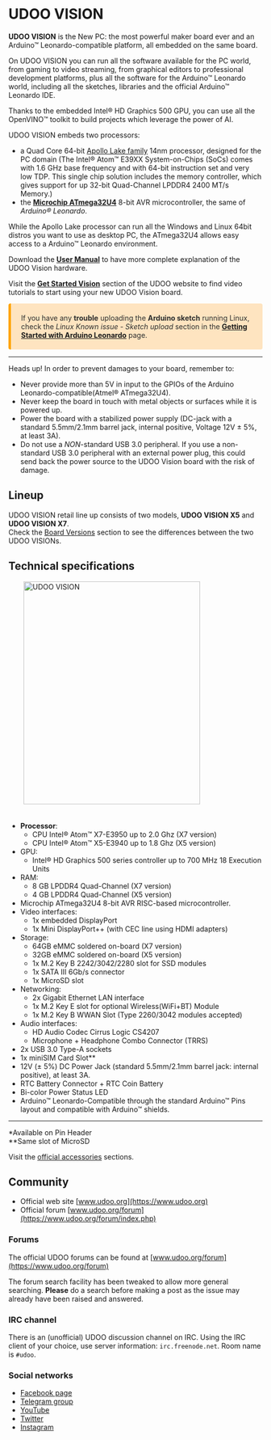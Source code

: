 # UDOO VISION
**UDOO VISION** is the New PC: the most powerful maker board ever and an Arduino&trade; Leonardo-compatible platform, all embedded on the same board.

On UDOO VISION you can run all the software available for the PC world, from gaming to video streaming, from graphical editors to professional development platforms, plus all the software for the Arduino&trade; Leonardo world, including all the sketches, libraries and the official Arduino&trade; Leonardo IDE.

Thanks to the embedded Intel&reg; HD Graphics 500 GPU, you can use all the OpenVINO&trade; toolkit to build projects which leverage the power of AI.

UDOO VISION embeds two processors:
* a Quad Core 64-bit [Apollo Lake family](https://ark.intel.com/compare/96488,96485) 14nm processor, designed for the PC domain (The Intel&reg; Atom&trade; E39XX System-on-Chips (SoCs) comes with 1.6 GHz base frequency and with 64-bit instruction set and very low TDP. This single chip solution includes the memory controller, which gives support for up 32-bit Quad-Channel LPDDR4 2400 MT/s Memory.)
* the [**Microchip ATmega32U4**](https://www.microchip.com/wwwproducts/en/ATmega32u4) 8-bit AVR microcontroller, the same of *Arduino&reg; Leonardo*.

While the Apollo Lake processor can run all the Windows and Linux 64bit distros you want to use as desktop PC, the ATmega32U4 allows easy access to a Arduino&trade; Leonardo environment.

Download the [**User Manual**](https://udoo.org/download/files/UDOO_VISION/Doc/UDOO_VISION_MANUAL.pdf) to have more complete explanation of the UDOO Vision hardware.  

Visit the [**Get Started Vision**](https://www.udoo.org/get-started-vision/) section of the UDOO website to find video tutorials to start using your new UDOO Vision board.

<p style="background-color: rgba(255, 170, 50, 0.3);padding: 20px;border-left: 5px solid orange; border-radius: 4px; color:rgb(45, 45, 45);">
If you have any <b>trouble</b> uploading the <b>Arduino sketch</b> running Linux, check the <i>Linux Known issue - Sketch upload</i> section in the <a href="../Arduino_Leonardo-compatible(ATmega32U4)/Getting_Started_with_Arduino_Leonardo.html"><b>Getting Started with Arduino Leonardo</b></a> page.
</p>

<hr/>

<span class="label label-warning">Heads up!</span> In order to prevent damages to your board, remember to:

* Never provide more than 5V in input to the GPIOs of the Arduino Leonardo-compatible(Atmel&reg; ATmega32U4).
* Never keep the board in touch with metal objects or surfaces while it is powered up.
* Power the board with a stabilized power supply (DC-jack with a standard 5.5mm/2.1mm barrel jack, internal positive, Voltage 12V ± 5%, at least 3A).
* Do not use a *NON*-standard USB 3.0 peripheral. If you use a non-standard USB 3.0 peripheral with an external power plug, this could send back the power source to the UDOO Vision board with the risk of damage.


## Lineup
UDOO VISION retail line up consists of two models, **UDOO VISION X5** and **UDOO VISION X7**.  
Check the [Board Versions](Hardware_References/Board_versions) section to see the differences between the two UDOO VISIONs.

## Technical specifications

<img src="../img/UDOO_VISION_top_rotated.png" alt="UDOO VISION" class="img-responsive pull-right" height="441px" width="350px"  style="margin-bottom:20px; margin-left:30px;">

* **Processor**:
  * CPU Intel&reg; Atom&trade; X7-E3950 up to 2.0 Ghz (X7 version)
  * CPU Intel&reg; Atom&trade; X5-E3940 up to 1.8 Ghz (X5 version)
* GPU:
  * Intel&reg; HD Graphics 500 series controller up to 700 MHz 18 Execution Units
* RAM:
  * 8 GB LPDDR4 Quad-Channel (X7 version)
  * 4 GB LPDDR4 Quad-Channel (X5 version)
* Microchip ATmega32U4 8-bit AVR RISC-based microcontroller.
* Video interfaces:
  * 1x embedded DisplayPort
  * 1x Mini DisplayPort++ (with CEC line using HDMI adapters)
* Storage:
  * 64GB eMMC soldered on-board (X7 version)
  * 32GB eMMC soldered on-board (X5 version)
  * 1x M.2 Key B 2242/3042/2280 slot for SSD modules
  * 1x SATA III 6Gb/s connector
  * 1x MicroSD slot
* Networking:
  * 2x Gigabit Ethernet LAN interface
  * 1x M.2 Key E slot for optional Wireless(WiFi+BT) Module
  * 1x M.2 Key B WWAN Slot (Type 2260/3042 modules accepted)
* Audio interfaces:
  * HD Audio Codec Cirrus Logic CS4207
  * Microphone + Headphone Combo Connector (TRRS)
* 2x USB 3.0 Type-A sockets
* 1x miniSIM Card Slot**
* 12V (± 5%) DC Power Jack (standard 5.5mm/2.1mm barrel jack: internal positive), at least 3A.
* RTC Battery Connector + RTC Coin Battery
* Bi-color Power Status LED
* Arduino&trade; Leonardo-Compatible through the standard Arduino&trade; Pins layout and compatible with Arduino&trade; shields.

---

&#42;Available on Pin Header  
&#42;&#42;Same slot of MicroSD

Visit the [official accessories](!Accessories/Official_Accessories) sections.

## Community
* Official web site [www.udoo.org](https://www.udoo.org)
* Official forum [www.udoo.org/forum](https://www.udoo.org/forum/index.php)

### Forums
The official UDOO forums can be found at [www.udoo.org/forum](https://www.udoo.org/forum)

The forum search facility has been tweaked to allow more general searching.
**Please** do a search before making a post as the issue may already have been raised and answered.

### IRC channel
There is an (unofficial) UDOO discussion channel on IRC. Using the IRC client of your choice,
use server information: `irc.freenode.net`. Room name is `#udoo`.

### Social networks
 * [Facebook page](http://www.facebook.com/udooboard)
 * [Telegram group](https://t.me/udooint)
 * [YouTube](http://www.youtube.com/channel/UCXv5UyGn5jArK8xOAmuSeHg)
 * [Twitter](http://twitter.com/UDOO_Board)
 * [Instagram](https://www.instagram.com/udoo_board/)


<!-- Google Code -->
<script type="text/javascript">
var google_conversion_id = 983836026;
var google_custom_params = window.google_tag_params;
var google_remarketing_only = true;
</script>
</noscript>

